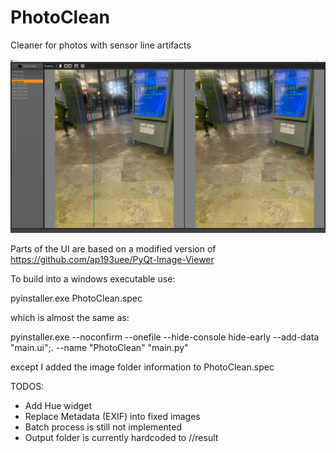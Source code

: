 # PhotoClean

Cleaner for photos with sensor line artifacts

![Screenshot_1](/icons/Screenshot1.png?raw=true "App Screenshot")

Parts of the UI are based on a modified version of https://github.com/ap193uee/PyQt-Image-Viewer

To build into a windows executable use:

pyinstaller.exe PhotoClean.spec

which is almost the same as:

pyinstaller.exe --noconfirm --onefile --hide-console hide-early --add-data "main.ui";. --name "PhotoClean" "main.py"

except I added the image folder information to PhotoClean.spec

TODOS:
- Add Hue widget
- Replace Metadata (EXIF) into fixed images
- Batch process is still not implemented
- Output folder is currently hardcoded to <images>//result


